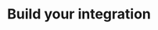 ---
title: 'Build your integration'
breadcrumb_title: "Integrations"
layout: 'block'
meta_title: 'Payment integrations - MultiSafepay Docs'
meta_description: "Sign up. Build and test your payments integration. Explore our products and services. Use our API Reference, SDKs, and wrappers. Get support."
logo: '/svgs/Integrations.svg'
short_description: 'Choose from our plugins, apps, and core integrations, or build your own integration.'
weight: 30
---